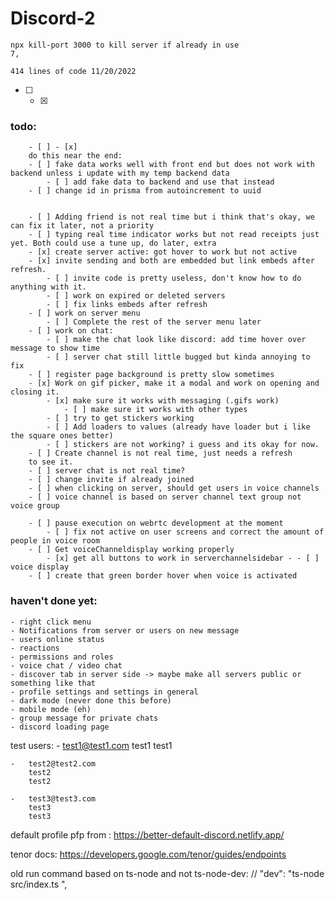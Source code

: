 # Discord-2
    npx kill-port 3000 to kill server if already in use
    7,
    
    414 lines of code 11/20/2022
    
- [ ] - [x]
### todo: 
        - [ ] - [x]
        do this near the end:
        - [ ] fake data works well with front end but does not work with backend unless i update with my temp backend data
            - [ ] add fake data to backend and use that instead
        - [ ] change id in prisma from autoincrement to uuid
        

        - [ ] Adding friend is not real time but i think that's okay, we can fix it later, not a priority 
        - [ ] typing real time indicator works but not read receipts just yet. Both could use a tune up, do later, extra  
        - [x] create server active: got hover to work but not active
        - [x] invite sending and both are embedded but link embeds after refresh.
            - [ ] invite code is pretty useless, don't know how to do anything with it.
            - [ ] work on expired or deleted servers
            - [ ] fix links embeds after refresh 
        - [ ] work on server menu
            - [ ] Complete the rest of the server menu later
        - [ ] work on chat:
            - [ ] make the chat look like discord: add time hover over message to show time
            - [ ] server chat still little bugged but kinda annoying to fix 
        - [ ] register page background is pretty slow sometimes
        - [x] Work on gif picker, make it a modal and work on opening and closing it. 
            - [x] make sure it works with messaging (.gifs work)
                - [ ] make sure it works with other types
            - [ ] try to get stickers working
            - [ ] Add loaders to values (already have loader but i like the square ones better)
            - [ ] stickers are not working? i guess and its okay for now.
        - [ ] Create channel is not real time, just needs a refresh
        to see it.
        - [ ] server chat is not real time?
        - [ ] change invite if already joined
        - [ ] when clicking on server, should get users in voice channels
        - [ ] voice channel is based on server channel text group not voice group
    
        - [ ] pause execution on webrtc development at the moment
            - [ ] fix not active on user screens and correct the amount of people in voice room
        - [ ] Get voiceChanneldisplay working properly
            - [x] get all buttons to work in serverchannelsidebar - - [ ] voice display
        - [ ] create that green border hover when voice is activated

### haven't done yet:
    - right click menu 
    - Notifications from server or users on new message
    - users online status
    - reactions
    - permissions and roles
    - voice chat / video chat
    - discover tab in server side -> maybe make all servers public or something like that
    - profile settings and settings in general
    - dark mode (never done this before)
    - mobile mode (eh)
    - group message for private chats
    - discord loading page


test users:
    -   test1@test1.com
        test1
        test1

    -   test2@test2.com
        test2
        test2

    -   test3@test3.com
        test3
        test3


default profile pfp from : https://better-default-discord.netlify.app/

tenor docs: https://developers.google.com/tenor/guides/endpoints

    
old run command based on ts-node and not ts-node-dev: // "dev": "ts-node src/index.ts ",